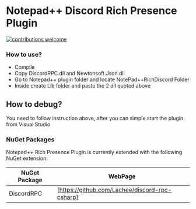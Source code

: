 # Notepad++ Discord Rich Presence Plugin

[![contributions welcome](https://img.shields.io/badge/contributions-welcome-brightgreen.svg?style=flat)](https://github.com/MikeCoder96/NotePad-Discord-Rich-Presence-Plugin/issues)

### How to use?
- Compile
- Copy DiscordRPC.dll and Newtonsoft.Json.dll
- Go to Notepad++ plugin folder and locate NotePad++RichDiscord Folder
- Inside create Lib folder and paste the 2 dll quoted above

## How to debug?
You need to follow instruction above, after you can simple start the plugin from Visual Studio

### NuGet Packages

Notepad++ Rich Presence Plugin is currently extended with the following NuGet extension:

| NuGet Package | WebPage |
| ------ | ------ |
| DiscordRPC | [https://github.com/Lachee/discord-rpc-csharp] |


